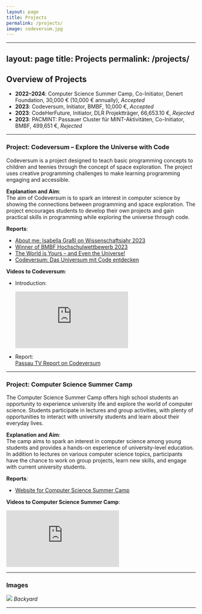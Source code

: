 ```yaml
---
layout: page
title: Projects
permalink: /projects/
image: codeversum.jpg
---
```


---
layout: page
title: Projects
permalink: /projects/
---

## Overview of Projects

- **2022–2024**: Computer Science Summer Camp, Co-Initiator, Denert Foundation, 30,000 € (10,000 € annually), *Accepted*
- **2023**: Codeversum, Initiator, BMBF, 10,000 €, *Accepted*
- **2023**: CodeHerFuture, Initiator, DLR Projektträger, 66,653.10 €, *Rejected*
- **2023**: PACMINT: Passauer Cluster für MINT-Aktivitäten, Co-Initiator, BMBF, 499,651 €, *Rejected*

---

### Project: Codeversum – Explore the Universe with Code
Codeversum is a project designed to teach basic programming concepts to children and teenies through the concept of space exploration. The project uses creative programming challenges to make learning programming engaging and accessible.

**Explanation and Aim**:  
The aim of Codeversum is to spark an interest in computer science by showing the connections between programming and space exploration. The project encourages students to develop their own projects and gain practical skills in programming while exploring the universe through code.

**Reports**:  
- [About me: Isabella Graßl on Wissenschaftsjahr 2023](https://www.wissenschaftsjahr.de/2023/mitmachen/frauen-kosmos-inspiration/isabella-grassl)  
- [Winner of BMBF Hochschulwettbewerb 2023](https://www.digital.uni-passau.de/beitraege/2023/bmbf-hochschulwettbewerb)  
- [The World is Yours – and Even the Universe!](https://www.hochschulwettbewerb.net/2023/passau/)  
- [Codeversum: Das Universum mit Code entdecken](https://innside-passau.de/codeversum-das-universum-mit-code-entdecken/)

**Videos to Codeversum**:  
- Introduction:  
  <iframe src="https://www.youtube.com/watch?v=jpF0OPF_53g" frameborder="0" allowfullscreen></iframe>
  
- Report:  
  [Passau TV Report on Codeversum](https://passau.niederbayerntv.de/mediathek/video/programmierkurs-des-projekts-codeversum-universitaet-passau/)

---

### Project: Computer Science Summer Camp
The Computer Science Summer Camp offers high school students an opportunity to experience university life and explore the world of computer science. Students participate in lectures and group activities, with plenty of opportunities to interact with university students and learn about their everyday lives.

**Explanation and Aim**:  
The camp aims to spark an interest in computer science among young students and provides a hands-on experience of university-level education. In addition to lectures on various computer science topics, participants have the chance to work on group projects, learn new skills, and engage with current university students.

**Reports**:  
- [Website for Computer Science Summer Camp](https://www.fim.uni-passau.de/lehrstuhl-fuer-software-engineering-ii/sommercamp)

**Videos to Computer Science Summer Camp**:  
<iframe src="https://passau.niederbayerntv.de/mediathek/video/informatik-sommercamp-universitaet-passau/" frameborder="0" allowfullscreen></iframe>

***

### Images

![]({{site.baseurl}}/images/09.jpg)
*Backyard*

***
